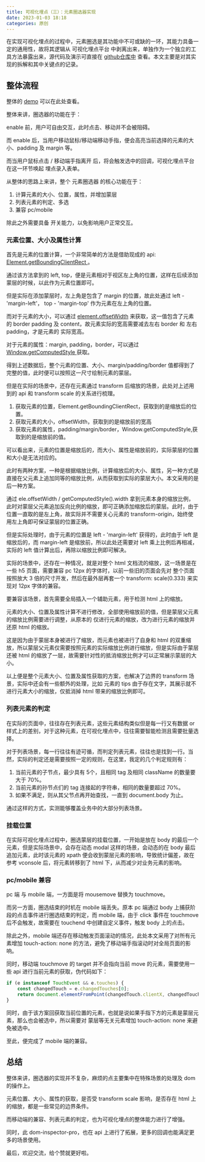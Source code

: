 ```yaml
---
title: 可视化埋点（三）：元素圈选器实现
date: 2023-01-03 18:18
categories: 原创
---
```


在实现可视化埋点的过程中，元素圈选是其功能中不可或缺的一环，其能力具备一定的通用性，故将其逻辑从 可视化埋点平台 中剥离出来，单独作为一个独立的工具方法暴露出来，源代码及演示可直接在 [github仓库中](https://github.com/yuzai/dom-inspector-pro) 查看。本文主要是对其实现的拆解和其中关键点的记录。

<!--more-->

## 整体流程

整体的 [demo](https://blog.maxiaobo.com.cn/dom-inspector-pro/demo/index.html) 可以在此处查看。

整体来讲，圈选器的功能在于：

enable 前，用户可自由交互，此时点击、移动并不会被阻碍。

而 enable 后，当用户移动鼠标/移动端移动手指，便会高亮当前选择的元素的大小、padding 及 margin 等。

而当用户鼠标点击 / 移动端手指离开 后，将会触发选中的回调，可视化埋点平台在这一环节唤起 埋点录入表单。

从整体的思路上来讲，整个 元素圈选器 的核心功能在于：

1. 计算元素的大小、位置，属性，并增加蒙层
2. 列表元素的判定、多选
3. 兼容 pc/mobile

除此之外需要具备 开关能力，以免影响用户正常交互。

### 元素位置、大小及属性计算

首先是元素的位置计算，一个非常简单的方法是借助现成的 api: [Element.getBoundingClientRect
](https://developer.mozilla.org/en-US/docs/Web/API/Element/getBoundingClientRect)。

通过该方法拿到的 left, top，便是元素相对于视区左上角的位置，这样在后续添加蒙层的时候，以此作为元素位置即可。

但是实际在添加蒙层时，左上角是包含了 margin 的位置，故此处通过 left - 'margin-left'， top - 'margin-top' 作为元素在左上角的位置。

而对于元素的大小，可以通过 [element.offsetWidth](https://developer.mozilla.org/en-US/docs/Web/API/HTMLElement/offsetWidth) 来获取，这一值包含了元素的 border padding 及 content，故元素实际的宽高需要减去左右 border 和 左右 padding，才是元素的 实际宽高。

对于元素的属性：margin, padding，border，可以通过 [Window.getComputedStyle
](https://developer.mozilla.org/en-US/docs/Web/API/Window/getComputedStyle) 获取。

得到上述数据后，整个元素的位置、大小、margin/padding/border 值都得到了完整的值，此时便可以按照这一尺寸绘制元素的蒙层。

但是在实际的场景中，还存在元素通过 transform 后缩放的场景，此处对上述用到的 api 和 transform scale 的关系进行梳理。

1. 获取元素的位置，Element.getBoundingClientRect，获取到的是缩放后的位置。
2. 获取元素的大小，offsetWidth，获取到的是缩放前的宽高
3. 获取元素的属性，padding/margin/border，Window.getComputedStyle,获取到的是缩放前的值。

可以看出来，元素的位置是缩放后的，而大小、属性是缩放前的，实际蒙层的位置和大小是无法对应的。

此时有两种方案，一种是根据缩放比例，计算缩放后的大小、属性，另一种方式是直接在父元素上追加同等的缩放比例，从而获取到实际的蒙层大小。本文采用的是后一种方案。

通过 ele.offsetWidth / getComputedStyle().width 拿到元素本身的缩放比例，此时对蒙层父元素追加反向比例的缩放，即可正确添加缩放后的蒙层。此时，由于位置一直取的是左上角，故实际并不需要关心元素的 transform-origin，始终使用左上角即可保证蒙层的位置正确。

但是实际处理时，由于元素的位置是 left - 'margin-left' 获得的，此时由于 left 是缩放后的，而 margin-left 是缩放前，所以此处还需要对 left 乘上比例后再相减，实际的 left 值计算出后，再除以缩放比例即可解决。

实际的场景中，还存在一种情况，就是对整个 html 文档流的缩放，这一场景是在一些 h5 页面，需要兼容 pc 12px 的字体时，以前一些旧的页面会先对 整个页面按照放大 3 倍的尺寸开发，然后在最外层再套一个 transform: scale(0.333) 来实现对 12px 字体的兼容。

要兼容该场景，首先需要全局插入一个辅助元素，用于检测 html 上的缩放。

元素的大小、位置及属性计算不进行修改，全部使用缩放前的值，但是蒙层父元素的缩放比例需要进行调整，从原本的 仅进行元素的缩放，改为进行元素的缩放并还原 html 的缩放。

这是因为由于蒙层本身被进行了缩放，而元素也被进行了自身和 html 的双重缩放，所以蒙层父元素仅需要按照元素的实际缩放比例进行缩放，但是实际由于蒙层还被 html 的缩放了一层，故需要针对性的抵消缩放比例才可以正常展示蒙层的大小。

以上便是整个元素大小、位置及属性获取的方案，也解决了边界的 transform 场景，实际中还会有一些额外的处理，比如 元素的 tips 由于存在文字，其展示就不进行元素大小的缩放，仅抵消掉 html 带来的缩放比例即可。

### 列表元素的判定

在实际的页面中，往往存在列表元素，这些元素结构类似但是每一行又有数据 or 样式上的差别，对于这种元素，在可视化埋点中，往往需要智能检测且需要批量选择。

对于列表场景，每一行往往有迹可循，而判定列表元素，往往也是找到一行。当然，实际的判定还是需要按照一定的规则，在这里，我定的几个判定规则有：

1. 当前元素的子节点，最少具有 5个，且相同 tag 及相同 className 的数量要大于 70%。
2. 当前元素的孙节点们的 tag 连接起的字符串，相同的数量要超过 70%。
3. 如果不满足，则从其父节点再开始查找，一直到 document.body 为止。

通过这样的方式，实测能够覆盖业务中的大部分列表场景。

### 挂载位置

在实际可视化埋点过程中，圈选蒙层的挂载位置，一开始是放在 body 的最后一个元素，但是实际场景中，会存在动态 modal 这样的场景，会动态的在 body 最后追加元素，此时该元素的 xpath 便会收到蒙层元素的影响，导致统计偏差，故在参考 vconsole 后，将元素转移到了 html 下，从而减少对业务元素的影响。

### pc/mobile 兼容

pc 端 与 mobile 端，一方面是将 mousemove 替换为 touchmove。

而另一方面，圈选结束的时机在 mobile 端丢失。原本 pc 端通过 body 上捕获阶段的点击事件进行圈选结束的判定，而 mobile 端，由于 click 事件在 touchmove 后不会触发，故需要在 touchend 中创建自定义事件，触发 body 上的点击。

除此之外，mobile 端还存在移动触发页面滚动的情况，此处本文采用了对所有元素增加 touch-action: none 的方法，避免了移动端手指滚动时对全局页面的影响。

同时，移动端 touchmove 的 target 并不会指向当前 move 的元素，需要使用一些 api 进行当前元素的获取，伪代码如下：

```js
if (e instanceof TouchEvent && e.touches) {
    const changedTouch = e.changedTouches[0];
    return document.elementFromPoint(changedTouch.clientX, changedTouch.clientY);
}
```

同时，由于该方案回获取当前位置的元素，也就是说如果手指下方的元素是蒙层元素，那么也会被选中，所以需要对 蒙层等无关元素增加 touch-action: none 来避免被选中。

至此，便完成了 mobile 端的兼容。

## 总结

整体来讲，圈选器的实现并不复杂，麻烦的点主要集中在特殊场景的处理及 dom 的操作上。

元素位置、大小、属性的获取，是否受 transform scale 影响，是否存在 html 上的缩放，都是一些常见的边界条件。

而移动端的兼容、列表元素的判定，也为可视化埋点的整体能力进行了增强。

同时，此 dom-inspector-pro，也在 api 上进行了拓展，更多的回调也能满足更多的场景使用。

最后，欢迎交流，给个赞就更好啦。
